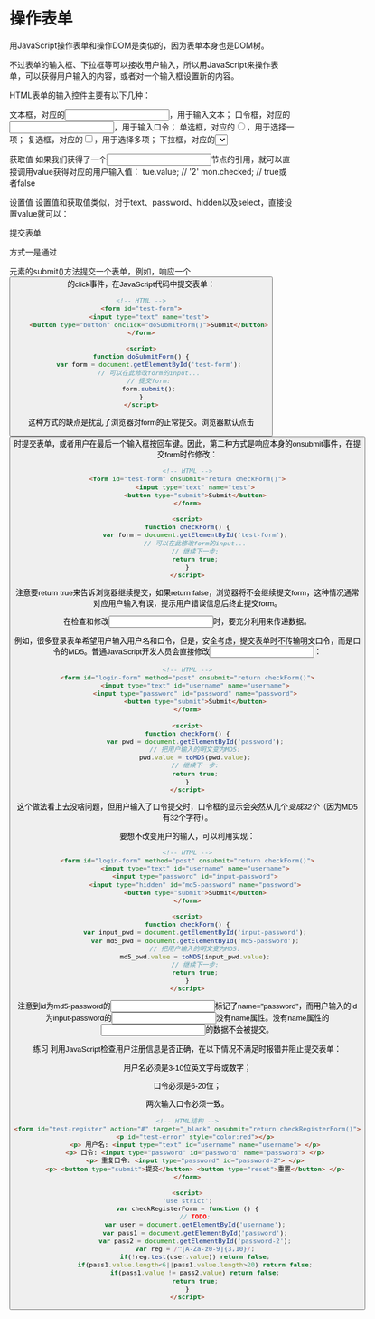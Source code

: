 # 操作表单

用JavaScript操作表单和操作DOM是类似的，因为表单本身也是DOM树。

不过表单的输入框、下拉框等可以接收用户输入，所以用JavaScript来操作表单，可以获得用户输入的内容，或者对一个输入框设置新的内容。

HTML表单的输入控件主要有以下几种：

文本框，对应的<input type="text">，用于输入文本；
口令框，对应的<input type="password">，用于输入口令；
单选框，对应的<input type="radio">，用于选择一项；
复选框，对应的<input type="checkbox">，用于选择多项；
下拉框，对应的<select>，用于选择一项；
隐藏文本，对应的<input type="hidden">，用户不可见，但表单提交时会把隐藏文本发送到服务器。
HTML5控件
HTML5新增了大量标准控件，常用的包括date、datetime、datetime-local、color等，它们都使用<input>标签：
<input type="date" value="2015-07-01">
<input type="datetime-local" value="2015-07-01T02:03:04">
<input type="color" value="#ff0000">

获取值
如果我们获得了一个<input>节点的引用，就可以直接调用value获得对应的用户输入值：
tue.value; // '2'
mon.checked; // true或者false

设置值
设置值和获取值类似，对于text、password、hidden以及select，直接设置value就可以：

提交表单


方式一是通过<form>元素的submit()方法提交一个表单，例如，响应一个<button>的click事件，在JavaScript代码中提交表单：
```html
<!-- HTML -->
<form id="test-form">
    <input type="text" name="test">
    <button type="button" onclick="doSubmitForm()">Submit</button>
</form>

<script>
function doSubmitForm() {
    var form = document.getElementById('test-form');
    // 可以在此修改form的input...
    // 提交form:
    form.submit();
}
</script>
```
这种方式的缺点是扰乱了浏览器对form的正常提交。浏览器默认点击<button type="submit">时提交表单，或者用户在最后一个输入框按回车键。因此，第二种方式是响应<form>本身的onsubmit事件，在提交form时作修改：

```html
<!-- HTML -->
<form id="test-form" onsubmit="return checkForm()">
    <input type="text" name="test">
    <button type="submit">Submit</button>
</form>

<script>
function checkForm() {
    var form = document.getElementById('test-form');
    // 可以在此修改form的input...
    // 继续下一步:
    return true;
}
</script>
```
注意要return true来告诉浏览器继续提交，如果return false，浏览器将不会继续提交form，这种情况通常对应用户输入有误，提示用户错误信息后终止提交form。


在检查和修改<input>时，要充分利用<input type="hidden">来传递数据。

例如，很多登录表单希望用户输入用户名和口令，但是，安全考虑，提交表单时不传输明文口令，而是口令的MD5。普通JavaScript开发人员会直接修改<input>：

```html
<!-- HTML -->
<form id="login-form" method="post" onsubmit="return checkForm()">
    <input type="text" id="username" name="username">
    <input type="password" id="password" name="password">
    <button type="submit">Submit</button>
</form>

<script>
function checkForm() {
    var pwd = document.getElementById('password');
    // 把用户输入的明文变为MD5:
    pwd.value = toMD5(pwd.value);
    // 继续下一步:
    return true;
}
</script>
```
这个做法看上去没啥问题，但用户输入了口令提交时，口令框的显示会突然从几个*变成32个*（因为MD5有32个字符）。

要想不改变用户的输入，可以利用<input type="hidden">实现：

```html
<!-- HTML -->
<form id="login-form" method="post" onsubmit="return checkForm()">
    <input type="text" id="username" name="username">
    <input type="password" id="input-password">
    <input type="hidden" id="md5-password" name="password">
    <button type="submit">Submit</button>
</form>

<script>
function checkForm() {
    var input_pwd = document.getElementById('input-password');
    var md5_pwd = document.getElementById('md5-password');
    // 把用户输入的明文变为MD5:
    md5_pwd.value = toMD5(input_pwd.value);
    // 继续下一步:
    return true;
}
</script>
```
注意到id为md5-password的<input>标记了name="password"，而用户输入的id为input-password的<input>没有name属性。没有name属性的<input>的数据不会被提交。

练习
利用JavaScript检查用户注册信息是否正确，在以下情况不满足时报错并阻止提交表单：

用户名必须是3-10位英文字母或数字；

口令必须是6-20位；

两次输入口令必须一致。

```html
<!-- HTML结构 -->
<form id="test-register" action="#" target="_blank" onsubmit="return checkRegisterForm()">
    <p id="test-error" style="color:red"></p>
    <p> 用户名: <input type="text" id="username" name="username"> </p>
    <p> 口令: <input type="password" id="password" name="password"> </p>
    <p> 重复口令: <input type="password" id="password-2"> </p>
    <p> <button type="submit">提交</button> <button type="reset">重置</button> </p>
</form>

<script>
'use strict';
var checkRegisterForm = function () {
	// TODO:
	var user = document.getElementById('username');
	var pass1 = document.getElementById('password');
	var pass2 = document.getElementById('password-2');
	var reg = /^[A-Za-z0-9]{3,10}/;
	if(!reg.test(user.value)) return false;
	if(pass1.value.length<6||pass1.value.length>20) return false;
	if(pass1.value != pass2.value) return false;
	return true;
}
</script>
```
